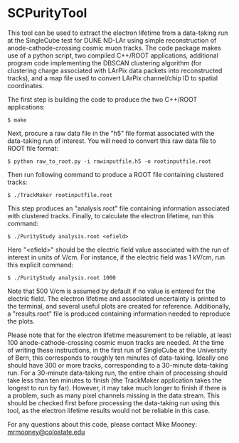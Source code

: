# SCPurityTool

This tool can be used to extract the electron lifetime from a data-taking run at the SingleCube test for DUNE ND-LAr using simple reconstruction of anode-cathode-crossing cosmic muon tracks.  The code package makes use of a python script, two compiled C++/ROOT applications, additional program code implementing the DBSCAN clustering algorithm (for clustering charge associated with LArPix data packets into reconstructed tracks), and a map file used to convert LArPix channel/chip ID to spatial coordinates.

The first step is building the code to produce the two C++/ROOT applications:

```$ make```

Next, procure a raw data file in the "h5" file format associated with the data-taking run of interest.  You will need to convert this raw data file to ROOT file format:

```$ python raw_to_root.py -i rawinputfile.h5 -o rootinputfile.root```

Then run following command to produce a ROOT file containing clustered tracks:

```$ ./TrackMaker rootinputfile.root```

This step produces an "analysis.root" file containing information associated with clustered tracks.  Finally, to calculate the electron lifetime, run this command:

```$ ./PurityStudy analysis.root <efield>```

Here "&lt;efield&gt;" should be the electric field value associated with the run of interest in units of V/cm.  For instance, if the electric field was 1 kV/cm, run this explicit command:

```$ ./PurityStudy analysis.root 1000```

Note that 500 V/cm is assumed by default if no value is entered for the electric field.  The electron lifetime and associated uncertainty is printed to the terminal, and several useful plots are created for reference.  Additionally, a "results.root" file is produced containing information needed to reproduce the plots.

Please note that for the electron lifetime measurement to be reliable, at least 100 anode-cathode-crossing cosmic muon tracks are needed.  At the time of writing these instructions, in the first run of SingleCube at the University of Bern, this corresponds to roughly ten minutes of data-taking.  Ideally one should have 300 or more tracks, corresponding to a 30-minute data-taking run.  For a 30-minute data-taking run, the entire chain of processing should take less than ten minutes to finish (the TrackMaker application takes the longest to run by far).  However, it may take much longer to finish if there is a problem, such as many pixel channels missing in the data stream.  This should be checked first before processing the data-taking run using this tool, as the electron lifetime results would not be reliable in this case.

For any questions about this code, please contact Mike Mooney:  mrmooney@colostate.edu

